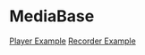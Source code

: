 MediaBase
=========

[Player Example](http://gist.github.com/1479113)
[Recorder Example](http://gist.github.com/1479116)